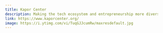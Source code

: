 ```yaml
---
title: Kapor Center
description: Making the tech ecosystem and entrepreneurship more diverse, inclusive, and impactful
link: https://www.kaporcenter.org/
image: https://i.ytimg.com/vi/TuqGJJcumRw/maxresdefault.jpg
---
```

